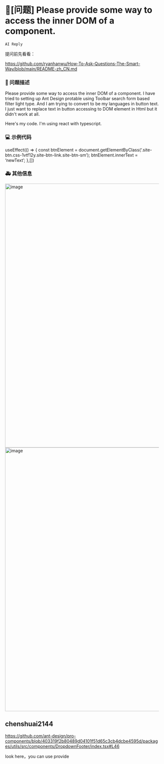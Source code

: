 # 🧐[问题] Please provide some way to access the inner DOM of a component.

`AI Reply`

提问前先看看：

https://github.com/ryanhanwu/How-To-Ask-Questions-The-Smart-Way/blob/main/README-zh_CN.md

### 🧐 问题描述

Please provide some way to access the inner DOM of a component.
I have tried to setting up Ant Design protable using Toolbar search form based filter light type.
And I am trying to convert to be my languages in button text.
I just want to replace text in button accessing to DOM element in Html
but it didn't work at all.

Here's my code.
I'm using react with typescript.

<!--
详细地描述问题，让大家都能理解
-->

### 💻 示例代码

useEffect(() => {
const btnElement = document.getElementByClass(‘.site-btn.css-1vtf12y.site-btn-link.site-btn-sm’);
btnElement.innerText = ‘newText’;
},[])

<!--
如果你有解决方案，在这里清晰地阐述
-->

### 🚑 其他信息

<img width="863" alt="image" src="https://user-images.githubusercontent.com/68724297/232512577-98cda4d4-2250-41d4-aa12-820524f19a9e.png">
<img width="863" alt="image" src="https://user-images.githubusercontent.com/68724297/232512667-7a4f8642-eb02-4c70-9c3a-be51e2a00e6d.png">

<!--
如截图等其他信息可以贴在这里
-->

## chenshuai2144

https://github.com/ant-design/pro-components/blob/403319f2b80489d04101f51d65c3cb4dcbe4595d/packages/utils/src/components/DropdownFooter/index.tsx#L46

look here，you can use provide
